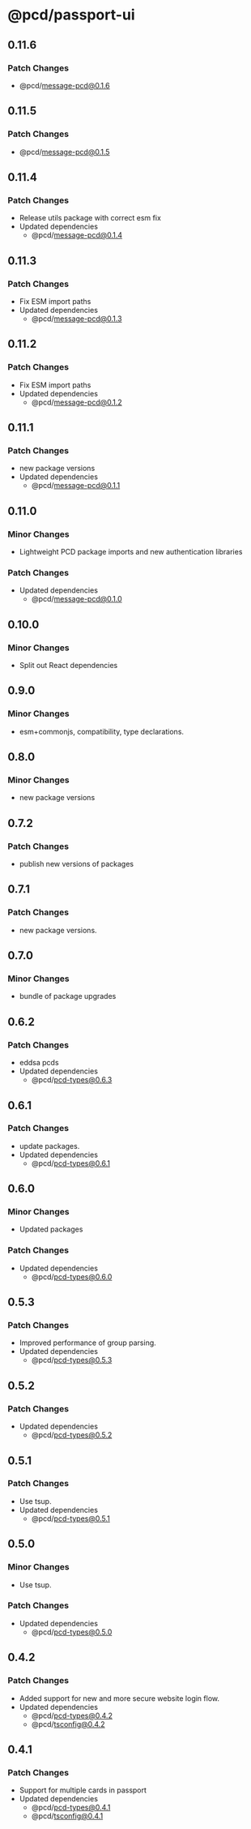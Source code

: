# @pcd/passport-ui

## 0.11.6

### Patch Changes

- @pcd/message-pcd@0.1.6

## 0.11.5

### Patch Changes

- @pcd/message-pcd@0.1.5

## 0.11.4

### Patch Changes

- Release utils package with correct esm fix
- Updated dependencies
  - @pcd/message-pcd@0.1.4

## 0.11.3

### Patch Changes

- Fix ESM import paths
- Updated dependencies
  - @pcd/message-pcd@0.1.3

## 0.11.2

### Patch Changes

- Fix ESM import paths
- Updated dependencies
  - @pcd/message-pcd@0.1.2

## 0.11.1

### Patch Changes

- new package versions
- Updated dependencies
  - @pcd/message-pcd@0.1.1

## 0.11.0

### Minor Changes

- Lightweight PCD package imports and new authentication libraries

### Patch Changes

- Updated dependencies
  - @pcd/message-pcd@0.1.0

## 0.10.0

### Minor Changes

- Split out React dependencies

## 0.9.0

### Minor Changes

- esm+commonjs, compatibility, type declarations.

## 0.8.0

### Minor Changes

- new package versions

## 0.7.2

### Patch Changes

- publish new versions of packages

## 0.7.1

### Patch Changes

- new package versions.

## 0.7.0

### Minor Changes

- bundle of package upgrades

## 0.6.2

### Patch Changes

- eddsa pcds
- Updated dependencies
  - @pcd/pcd-types@0.6.3

## 0.6.1

### Patch Changes

- update packages.
- Updated dependencies
  - @pcd/pcd-types@0.6.1

## 0.6.0

### Minor Changes

- Updated packages

### Patch Changes

- Updated dependencies
  - @pcd/pcd-types@0.6.0

## 0.5.3

### Patch Changes

- Improved performance of group parsing.
- Updated dependencies
  - @pcd/pcd-types@0.5.3

## 0.5.2

### Patch Changes

- Updated dependencies
  - @pcd/pcd-types@0.5.2

## 0.5.1

### Patch Changes

- Use tsup.
- Updated dependencies
  - @pcd/pcd-types@0.5.1

## 0.5.0

### Minor Changes

- Use tsup.

### Patch Changes

- Updated dependencies
  - @pcd/pcd-types@0.5.0

## 0.4.2

### Patch Changes

- Added support for new and more secure website login flow.
- Updated dependencies
  - @pcd/pcd-types@0.4.2
  - @pcd/tsconfig@0.4.2

## 0.4.1

### Patch Changes

- Support for multiple cards in passport
- Updated dependencies
  - @pcd/pcd-types@0.4.1
  - @pcd/tsconfig@0.4.1
